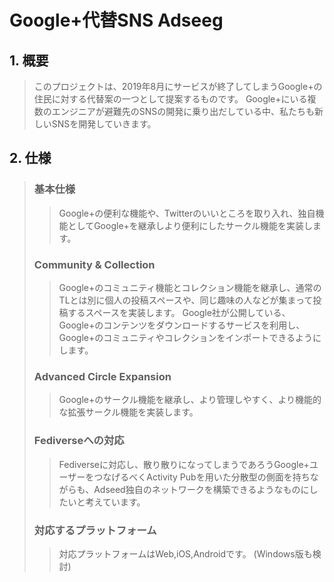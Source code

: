 # Google+代替SNS Adseeg

## 1. 概要
> このプロジェクトは、2019年8月にサービスが終了してしまうGoogle+の住民に対する代替案の一つとして提案するものです。
> Google+にいる複数のエンジニアが避難先のSNSの開発に乗り出だしている中、私たちも新しいSNSを開発していきます。

## 2. 仕様
> ### 基本仕様
>> Google+の便利な機能や、Twitterのいいところを取り入れ、独自機能としてGoogle+を継承しより便利にしたサークル機能を実装します。
>
> ### Community & Collection
>> Google+のコミュニティ機能とコレクション機能を継承し、通常のTLとは別に個人の投稿スペースや、同じ趣味の人などが集まって投稿するスペースを実装します。
>> Google社が公開している、Google+のコンテンツをダウンロードするサービスを利用し、Google+のコミュニティやコレクションをインポートできるようにします。
>
> ### Advanced Circle Expansion
>> Google+のサークル機能を継承し、より管理しやすく、より機能的な拡張サークル機能を実装します。
> 
> ### Fediverseへの対応
>> Fediverseに対応し、散り散りになってしまうであろうGoogle+ユーザーをつなげるべくActivity Pubを用いた分散型の側面を持ちながらも、Adseed独自のネットワークを構築できるようなものにしたいと考えています。
>
> ### 対応するプラットフォーム
>> 対応プラットフォームはWeb,iOS,Androidです。 (Windows版も検討)
